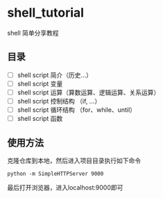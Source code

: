 # shell_tutorial
shell 简单分享教程

## 目录
- [ ] shell script 简介（历史...）
- [ ] shell script 变量
- [ ] shell script 运算（算数运算、逻辑运算、关系运算）
- [ ] shell script 控制结构 （if, ...）
- [ ] shell script 循环结构 （for、while、until）
- [ ] shell script 函数

## 使用方法
克隆仓库到本地，然后进入项目目录执行如下命令
```shell
python -m SimpleHTTPServer 9000
```
最后打开浏览器，进入localhost:9000即可
